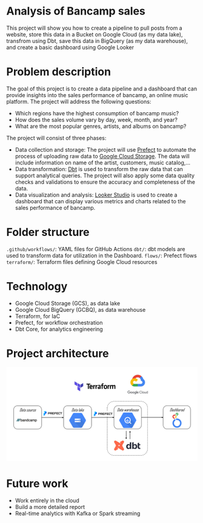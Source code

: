 # Analysis of Bancamp sales 
This project will show you how to create a pipeline to pull posts from a website, store this data in a Bucket on Google Cloud (as my data lake), transfrom using Dbt, save this data in BigQuery (as my data warehouse), and create a basic dashboard using Google Looker


# Problem description
The goal of this project is to create a data pipeline and a dashboard that can provide insights into the sales performance of bancamp, an online music platform. The project will address the following questions:

- Which regions have the highest consumption of bancamp music?
- How does the sales volume vary by day, week, month, and year?
- What are the most popular genres, artists, and albums on bancamp?

The project will consist of three phases:

- Data collection and storage: The project will use [Prefect](https://www.prefect.io/cloud/) to automate the process of uploading raw data to [Google Cloud Storage](https://cloud.google.com/storage). The data will include information on name of the artist, customers, music catalog,...
- Data transformation: [Dbt](https://www.getdbt.com/) is used to transform the raw data that can support analytical queries. The project will also apply some data quality checks and validations to ensure the accuracy and completeness of the data.
- Data visualization and analysis: [Looker Studio](https://lookerstudio.google.com/) is used to create a dashboard that can display various metrics and charts related to the sales performance of bancamp.

# Folder structure
`.github/workflows/`: YAML files for GitHub Actions
`dbt/`: dbt models are used to transform data for utilization in the Dashboard. 
`flows/`: Prefect flows 
`terraform/`: Terraform files defining Google Cloud resources

# Technology 
- Google Cloud Storage (GCS), as data lake
- Google Cloud BigQuery (GCBQ), as data warehouse
- Terraform, for IaC
- Prefect, for workflow orchestration
- Dbt Core, for analytics engineering

# Project architecture
![](./assets/architechture.png)

# Future work 
- Work entirely in the cloud
- Build a more detailed report
- Real-time analytics with Kafka or Spark streaming